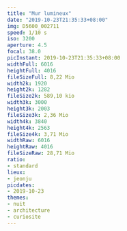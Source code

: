 ```yaml
---
title: "Mur lumineux"
date: "2019-10-23T21:35:33+08:00"
img: D5600_002711
speed: 1/10 s
iso: 3200
aperture: 4.5
focal: 38.0
picInstant: 2019-10-23T21:35:33+08:00
widthFull: 6016
heightFull: 4016
fileSizeFull: 8,22 Mio
width2k: 1920
height2k: 1282
fileSize2k: 589,10 kio
width3k: 3000
height3k: 2003
fileSize3k: 2,36 Mio
width4k: 3840
height4k: 2563
fileSize4k: 3,71 Mio
widthRaw: 6016
heightRaw: 4016
fileSizeRaw: 28,71 Mio
ratio:
- standard
lieux:
- jeonju
picdates:
- 2019-10-23
themes:
- nuit
- architecture
- curiosite
---
```


